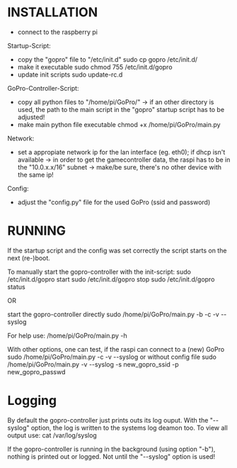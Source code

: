 INSTALLATION
==============

- connect to the raspberry pi

Startup-Script:
- copy the "gopro" file to "/etc/init.d"
	sudo cp gopro /etc/init.d/
- make it executable
	sudo chmod 755 /etc/init.d/gopro
- update init scripts
	sudo update-rc.d

GoPro-Controller-Script:
- copy all python files to "/home/pi/GoPro/"
	-> if an other directory is used, the path to the main script in the "gopro" startup script has to be adjusted!
- make main python file executable
	chmod +x /home/pi/GoPro/main.py

Network:
- set a appropiate network ip for the lan interface (eg. eth0); if dhcp isn't available
	-> in order to get the gamecontroller data, the raspi has to be in the "10.0.x.x/16" subnet
	-> make/be sure, there's no other device with the same ip!

Config:
- adjust the "config.py" file for the used GoPro (ssid and password)

RUNNING
=========

If the startup script and the config was set correctly the script starts on the next (re-)boot.

To manually start the gopro-controller with the init-script:
	sudo /etc/init.d/gopro start
	sudo /etc/init.d/gopro stop
	sudo /etc/init.d/gopro status

OR

start the gopro-controller directly
	sudo /home/pi/GoPro/main.py -b -c -v --syslog

For help use:
	/home/pi/GoPro/main.py -h

With other options, one can test, if the raspi can connect to a (new) GoPro
	sudo /home/pi/GoPro/main.py -c -v --syslog
or without config file
	sudo /home/pi/GoPro/main.py -v --syslog -s new_gopro_ssid -p new_gopro_passwd

Logging
=========

By default the gopro-controller just prints outs its log ouput. With the "--syslog" option, the log is written to the
systems log deamon too. To view all output use:
	cat /var/log/syslog

If the gopro-controller is running in the background (using option "-b"), nothing is printed out or logged. Not until
the "--syslog" option is used!
